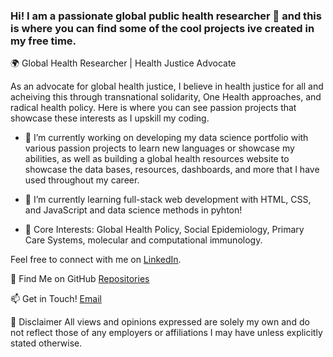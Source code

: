### Hi! I am a passionate global public health researcher 👋 and this is where you can find some of the cool projects ive created in my free time.

🌍  Global Health Researcher | Health Justice Advocate

As an advocate for global health justice, I believe in health justice for all and acheiving this through transnational solidarity, One Health approaches, and radical health policy. Here is where you can see passion projects that showcase these interests as I upskill my coding. 

- 🔭 I’m currently working on developing my data science portfolio with various passion projects to learn new languages or showcase my abilities, as well as building a global health resources website to showcase the data bases, resources, dashboards, and more that I have used throughout my career.
  
- 🌱 I’m currently learning full-stack web development with HTML, CSS, and JavaScript and data science methods in pyhton!

- 🌟 Core Interests: Global Health Policy, Social Epidemiology, Primary Care Systems, molecular and computational immunology.



Feel free to connect with me on [LinkedIn](https://www.linkedin.com/in/calebbridgwater/).

🔗 Find Me on GitHub [Repositories](https://github.com/calebridgwater?tab=repositories)

📫 Get in Touch! [Email](cjb331@georgetown.edu)

📢 Disclaimer
All views and opinions expressed are solely my own and do not reflect those of any employers or affiliations I may have unless explicitly stated otherwise.
